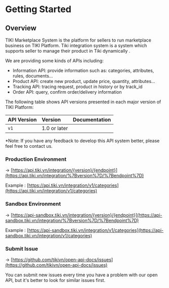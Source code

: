 # Getting Started

## Overview

TIKI Marketplace System is the platform for sellers to run marketplace business on TIKI Platform. Tiki integration system is a system which supports seller to manage their product in Tiki dynamically .

We are providing some kinds of APIs including:

- Information API: provide information such as: categories, attributes, rules, documents...
- Product API: create new product, update price, quantity, attributes...
- Tracking API: tracing request, product in history or by track_id
- Order API: query, confirm order/delivery information

The following table shows API versions presented in each major version of TIKI Platform:

| API Version | Version      | Documentation             |
|:------------|:-------------|:--------------------------|
| `v1`        | 1.0 or later |                           |

*Note: If you have any feedback to develop this API system better, please feel free to contact us.

### Production Environment

→  [https://api.tiki.vn/integration/{version}/{endpoint}](https://api.tiki.vn/integration/%7Bversion%7D/%7Bendpoint%7D)

Example : [https://api.tiki.vn/integration/v1/categories](https://api.tiki.vn/integration/v1/categories)

### Sandbox Environment

→ [https://api-sandbox.tiki.vn/integration/{version}/{endpoint}](https://api-sandbox.tiki.vn/integration/%7Bversion%7D/%7Bendpoint%7D) 

Example : [https://api-sandbox.tiki.vn/integration/v1/categories](https://api-sandbox.tiki.vn/integration/v1/categories)

### Submit Issue

→ [https://github.com/tikivn/open-api-docs/issues](https://github.com/tikivn/open-api-docs/issues)

You can submit new issues every time you have a problem with our open API, but it's better to look for similar issues first.